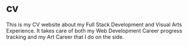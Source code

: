 # cv
This is my CV website about my Full Stack Development and Visual Arts Experience.
It takes care of both my Web Development Career progress tracking and my Art Career
that I do on the side.

